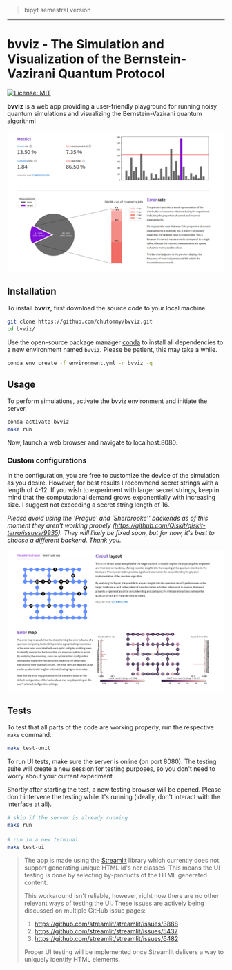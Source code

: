 > bipyt semestral version

---

# bvviz - The Simulation and Visualization of the Bernstein-Vazirani Quantum Protocol

[![License: MIT](https://img.shields.io/badge/License-MIT-yellow.svg)](https://github.com/chutommy/bvviz/blob/main/LICENSE)

**bvviz** is a web app providing a user-friendly playground for running noisy quantum simulations
and visualizing the Bernstein-Vazirani quantum algorithm!

![img.png](assets/images/img1.png)

## Installation

To install **bvviz**, first download the source code to your local machine.

```bash
git clone https://github.com/chutommy/bvviz.git
cd bvviz/
```

Use the open-source package manager [conda](https://www.anaconda.com/) to install all dependencies to
a new environment named `bvviz`. Please be patient, this may take a while.

```bash
conda env create -f environment.yml -n bvviz -q
```

## Usage

To perform simulations, activate the bvviz environment and initiate the server.

```bash
conda activate bvviz
make run
```

Now, launch a web browser and navigate to localhost:8080.

### Custom configurations

In the configuration, you are free to customize the device of the simulation as you desire. However,
for best results I recommend secret strings with a length of 4-12. If you wish to experiment with larger secret strings,
keep in mind that the computational demand grows exponentially with increasing size. I suggest not exceeding a secret
string length of 16.

*Please avoid using the 'Prague' and 'Sherbrooke'' backends as of this moment they aren't working
propely (https://github.com/Qiskit/qiskit-terra/issues/9935).
They will likely be fixed soon, but for now, it's best to choose a different backend. Thank you.*

![img.png](assets/images/img2.png)

## Tests

To test that all parts of the code are working properly, run the respective `make` command.

```bash
make test-unit
```

To run UI tests, make sure the server is online (on port 8080). The testing suite will create a new
session for testing purposes, so you don't need to worry about your current experiment.

Shortly after starting the test, a new testing browser will be opened. Please don't intervene
the testing while it's running (ideally, don't interact with the interface at all).

```bash
# skip if the server is already running
make run

# run in a new terminal
make test-ui
```

> The app is made using the [Streamlit](https://streamlit.io/) library which currently does not support
> generating unique HTML id's nor classes. This means the UI testing is done by selecting
> by-products of the HTML generated content.
>
> This workaround isn't reliable, however, right now
> there are no other relevant ways of testing the UI. These issues are actively being discussed
> on multiple GitHub issue pages:
>
> 1. https://github.com/streamlit/streamlit/issues/3888
> 2. https://github.com/streamlit/streamlit/issues/5437
> 3. https://github.com/streamlit/streamlit/issues/6482
>
> Proper UI testing will be implemented once Streamlit delivers a way to uniquely identify HTML
> elements.
